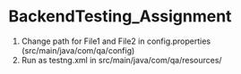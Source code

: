# BackendTesting_Assignment
1) Change path for File1 and File2 in config.properties (src/main/java/com/qa/config) 
2) Run as testng.xml in src/main/java/com/qa/resources/
